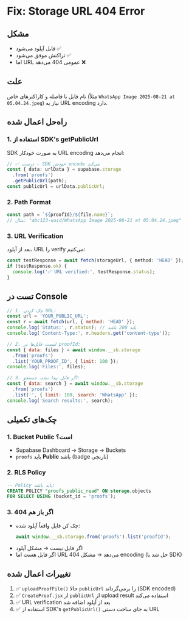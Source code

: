 # Fix: Storage URL 404 Error

## مشکل
- فایل آپلود می‌شود ✅
- تراکنش موفق می‌شود ✅  
- اما URL عمومی 404 می‌دهد ❌

## علت
نام فایل با فاصله و کاراکترهای خاص (مثلاً `WhatsApp Image 2025-08-21 at 05.04.24.jpeg`) نیاز به URL encoding دارد.

## راه‌حل اعمال شده

### 1. استفاده از SDK's getPublicUrl
SDK به صورت خودکار URL encoding انجام می‌دهد:

```typescript
// ✅ درست - SDK خودش encode می‌کند
const { data: urlData } = supabase.storage
  .from('proofs')
  .getPublicUrl(path);
const publicUrl = urlData.publicUrl;
```

### 2. Path Format
```typescript
const path = `${proofId}/${file.name}`;
// مثال: "abc123-uuid/WhatsApp Image 2025-08-21 at 05.04.24.jpeg"
```

### 3. URL Verification
بعد از آپلود، URL را verify می‌کنیم:

```typescript
const testResponse = await fetch(storageUrl, { method: 'HEAD' });
if (testResponse.ok) {
  console.log('✅ URL verified:', testResponse.status);
}
```

## تست در Console

```javascript
// 1. چک کردن URL:
const url = 'YOUR_PUBLIC_URL';
const r = await fetch(url, { method: 'HEAD' });
console.log('Status:', r.status); // باید 200 باشد
console.log('Content-Type:', r.headers.get('content-type'));

// 2. لیست فایل‌ها در proofId:
const { data: files } = await window.__sb.storage
  .from('proofs')
  .list('YOUR_PROOF_ID', { limit: 100 });
console.log('Files:', files);

// 3. اگر فایل پیدا نشد، جستجو:
const { data: search } = await window.__sb.storage
  .from('proofs')
  .list('', { limit: 100, search: 'WhatsApp' });
console.log('Search results:', search);
```

## چک‌های تکمیلی

### 1. Bucket Public است؟
- Supabase Dashboard → Storage → Buckets
- `proofs` باید **Public** باشد (badge نارنجی)

### 2. RLS Policy
```sql
-- Policy باید باشد:
CREATE POLICY "proofs_public_read" ON storage.objects
FOR SELECT USING (bucket_id = 'proofs');
```

### 3. اگر باز هم 404
- چک کن فایل واقعاً آپلود شده:
  ```javascript
  await window.__sb.storage.from('proofs').list('proofId');
  ```
- اگر فایل نیست → مشکل آپلود
- اگر فایل هست اما URL 404 می‌دهد → مشکل encoding (حل شد با SDK)

## تغییرات اعمال شده

1. ✅ `uploadProofFile()` حالا `publicUrl` را برمی‌گرداند (SDK encoded)
2. ✅ `CreateProof.jsx` از `publicUrl` از upload result استفاده می‌کند
3. ✅ URL verification بعد از آپلود اضافه شد
4. ✅ استفاده از SDK's `getPublicUrl()` به جای ساخت دستی URL

